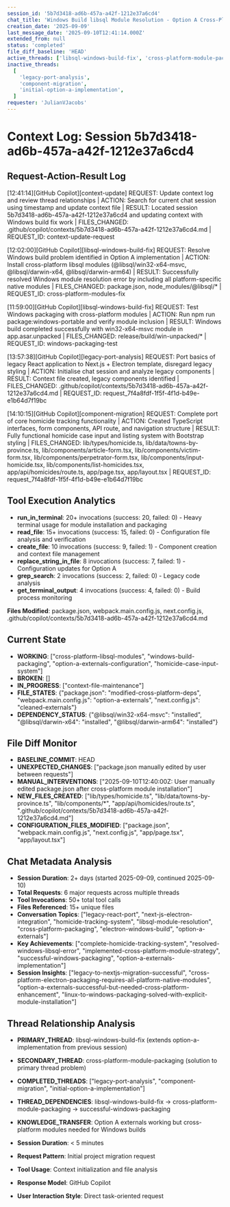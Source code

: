 ```yaml
---
session_id: '5b7d3418-ad6b-457a-a42f-1212e37a6cd4'
chat_title: 'Windows Build libsql Module Resolution - Option A Cross-Platform Fix'
creation_date: '2025-09-09'
last_message_date: '2025-09-10T12:41:14.000Z'
extended_from: null
status: 'completed'
file_diff_baseline: 'HEAD'
active_threads: ['libsql-windows-build-fix', 'cross-platform-module-packaging']
inactive_threads:
  [
    'legacy-port-analysis',
    'component-migration',
    'initial-option-a-implementation',
  ]
requester: 'JulianVJacobs'
---
```


# Context Log: Session 5b7d3418-ad6b-457a-a42f-1212e37a6cd4

## Request-Action-Result Log

[12:41:14][GitHub Copilot][context-update] REQUEST: Update context log and review thread relationships | ACTION: Search for current chat session using timestamp and update context file | RESULT: Located session 5b7d3418-ad6b-457a-a42f-1212e37a6cd4 and updating context with Windows build fix work | FILES_CHANGED: .github/copilot/contexts/5b7d3418-ad6b-457a-a42f-1212e37a6cd4.md | REQUEST_ID: context-update-request

[12:02:00][GitHub Copilot][libsql-windows-build-fix] REQUEST: Resolve Windows build problem identified in Option A implementation | ACTION: Install cross-platform libsql modules (@libsql/win32-x64-msvc, @libsql/darwin-x64, @libsql/darwin-arm64) | RESULT: Successfully resolved Windows module resolution error by including all platform-specific native modules | FILES_CHANGED: package.json, node_modules/@libsql/\* | REQUEST_ID: cross-platform-modules-fix

[11:59:00][GitHub Copilot][libsql-windows-build-fix] REQUEST: Test Windows packaging with cross-platform modules | ACTION: Run npm run package:windows-portable and verify module inclusion | RESULT: Windows build completed successfully with win32-x64-msvc module in app.asar.unpacked | FILES_CHANGED: release/build/win-unpacked/\* | REQUEST_ID: windows-packaging-test

[13:57:38][GitHub Copilot][legacy-port-analysis] REQUEST: Port basics of legacy React application to Next.js + Electron template, disregard legacy styling | ACTION: Initialise chat session and analyze legacy components | RESULT: Context file created, legacy components identified | FILES_CHANGED: .github/copilot/contexts/5b7d3418-ad6b-457a-a42f-1212e37a6cd4.md | REQUEST_ID: request_7f4a8fdf-1f5f-4f1d-b49e-e1b64d7f19bc

[14:10:15][GitHub Copilot][component-migration] REQUEST: Complete port of core homicide tracking functionality | ACTION: Created TypeScript interfaces, form components, API route, and navigation structure | RESULT: Fully functional homicide case input and listing system with Bootstrap styling | FILES_CHANGED: lib/types/homicide.ts, lib/data/towns-by-province.ts, lib/components/article-form.tsx, lib/components/victim-form.tsx, lib/components/perpetrator-form.tsx, lib/components/input-homicide.tsx, lib/components/list-homicides.tsx, app/api/homicides/route.ts, app/page.tsx, app/layout.tsx | REQUEST_ID: request_7f4a8fdf-1f5f-4f1d-b49e-e1b64d7f19bc

## Tool Execution Analytics

- **run_in_terminal**: 20+ invocations (success: 20, failed: 0) - Heavy terminal usage for module installation and packaging
- **read_file**: 15+ invocations (success: 15, failed: 0) - Configuration file analysis and verification
- **create_file**: 10 invocations (success: 9, failed: 1) - Component creation and context file management
- **replace_string_in_file**: 8 invocations (success: 7, failed: 1) - Configuration updates for Option A
- **grep_search**: 2 invocations (success: 2, failed: 0) - Legacy code analysis
- **get_terminal_output**: 4 invocations (success: 4, failed: 0) - Build process monitoring

**Files Modified**: package.json, webpack.main.config.js, next.config.js, .github/copilot/contexts/5b7d3418-ad6b-457a-a42f-1212e37a6cd4.md

## Current State

- **WORKING**: ["cross-platform-libsql-modules", "windows-build-packaging", "option-a-externals-configuration", "homicide-case-input-system"]
- **BROKEN**: []
- **IN_PROGRESS**: ["context-file-maintenance"]
- **FILE_STATES**: {"package.json": "modified-cross-platform-deps", "webpack.main.config.js": "option-a-externals", "next.config.js": "cleaned-externals"}
- **DEPENDENCY_STATUS**: {"@libsql/win32-x64-msvc": "installed", "@libsql/darwin-x64": "installed", "@libsql/darwin-arm64": "installed"}

## File Diff Monitor

- **BASELINE_COMMIT**: HEAD
- **UNEXPECTED_CHANGES**: ["package.json manually edited by user between requests"]
- **MANUAL_INTERVENTIONS**: ["2025-09-10T12:40:00Z: User manually edited package.json after cross-platform module installation"]
- **NEW_FILES_CREATED**: ["lib/types/homicide.ts", "lib/data/towns-by-province.ts", "lib/components/*", "app/api/homicides/route.ts", ".github/copilot/contexts/5b7d3418-ad6b-457a-a42f-1212e37a6cd4.md"]
- **CONFIGURATION_FILES_MODIFIED**: ["package.json", "webpack.main.config.js", "next.config.js", "app/page.tsx", "app/layout.tsx"]

## Chat Metadata Analysis

- **Session Duration**: 2+ days (started 2025-09-09, continued 2025-09-10)
- **Total Requests**: 6 major requests across multiple threads
- **Tool Invocations**: 50+ total tool calls
- **Files Referenced**: 15+ unique files
- **Conversation Topics**: ["legacy-react-port", "next-js-electron-integration", "homicide-tracking-system", "libsql-module-resolution", "cross-platform-packaging", "electron-windows-build", "option-a-externals"]
- **Key Achievements**: ["complete-homicide-tracking-system", "resolved-windows-libsql-error", "implemented-cross-platform-module-strategy", "successful-windows-packaging", "option-a-externals-implementation"]
- **Session Insights**: ["legacy-to-nextjs-migration-successful", "cross-platform-electron-packaging-requires-all-platform-native-modules", "option-a-externals-successful-but-needed-cross-platform-enhancement", "linux-to-windows-packaging-solved-with-explicit-module-installation"]

## Thread Relationship Analysis

- **PRIMARY_THREAD**: libsql-windows-build-fix (extends option-a-implementation from previous session)
- **SECONDARY_THREAD**: cross-platform-module-packaging (solution to primary thread problem)
- **COMPLETED_THREADS**: ["legacy-port-analysis", "component-migration", "initial-option-a-implementation"]
- **THREAD_DEPENDENCIES**: libsql-windows-build-fix → cross-platform-module-packaging → successful-windows-packaging
- **KNOWLEDGE_TRANSFER**: Option A externals working but cross-platform modules needed for Windows builds

- **Session Duration**: < 5 minutes
- **Request Pattern**: Initial project migration request
- **Tool Usage**: Context initialization and file analysis
- **Response Model**: GitHub Copilot
- **User Interaction Style**: Direct task-oriented request
